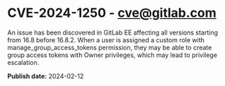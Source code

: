 # CVE-2024-1250 - cve@gitlab.com

An issue has been discovered in GitLab EE affecting all versions starting from 16.8 before 16.8.2. When a user is assigned a custom role with manage_group_access_tokens permission, they may be able to create group access tokens with Owner privileges, which may lead to privilege escalation.

**Publish date:** 2024-02-12
